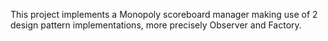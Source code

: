 This project implements a Monopoly scoreboard manager making use of 2 design pattern implementations, more precisely Observer and Factory.
